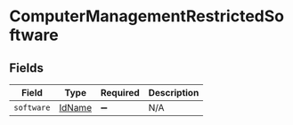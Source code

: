 # ComputerManagementRestrictedSoftware


## Fields

| Field                                   | Type                                    | Required                                | Description                             |
| --------------------------------------- | --------------------------------------- | --------------------------------------- | --------------------------------------- |
| `software`                              | [IdName](../../models/shared/idname.md) | :heavy_minus_sign:                      | N/A                                     |